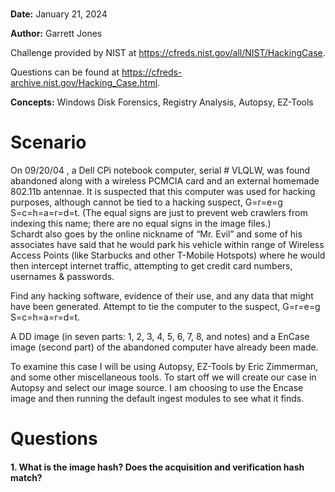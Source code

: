 # 

**Date:** January 21, 2024

**Author:** Garrett Jones

Challenge provided by NIST at https://cfreds.nist.gov/all/NIST/HackingCase.

Questions can be found at https://cfreds-archive.nist.gov/Hacking_Case.html.

**Concepts:** Windows Disk Forensics, Registry Analysis, Autopsy, EZ-Tools

# Scenario
On 09/20/04 , a Dell CPi notebook computer, serial # VLQLW, was found abandoned along with a wireless PCMCIA card and an external homemade 802.11b antennae. It is suspected that this computer was used for hacking purposes, 
although cannot be tied to a hacking suspect, G=r=e=g S=c=h=a=r=d=t. (The equal signs are just to prevent web crawlers from indexing this name; there are no equal signs in the image files.)  
Schardt also goes by the online nickname of “Mr. Evil” and some of his associates have said that he would park his vehicle within range of Wireless Access Points 
(like Starbucks and other T-Mobile Hotspots) where he would then intercept internet traffic, attempting to get credit card numbers, usernames & passwords.

Find any hacking software, evidence of their use, and any data that might have been generated. Attempt to tie the computer to the suspect, G=r=e=g S=c=h=a=r=d=t.

A DD image (in seven parts: 1, 2, 3, 4, 5, 6, 7, 8, and notes) and a EnCase image (second part) of the abandoned computer have already been made.

To examine this case I will be using Autopsy, EZ-Tools by Eric Zimmerman, and some other miscellaneous tools. To start off we will create our case in Autopsy and select our image source. I am choosing to use the Encase image and then running the default ingest modules to see what it finds.

# Questions
#### 1. What is the image hash? Does the acquisition and verification hash match?
